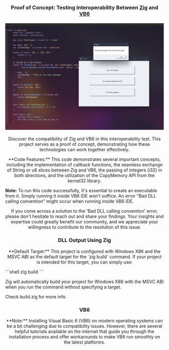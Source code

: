 <h3 align="center">
  Proof of Concept: Testing Interoperability Between <a href="https://github.com/ziglang/zig">Zig</a> and <a href="https://en.wikipedia.org/wiki/Visual_Basic_(classic)">VB6</a><br/><br/>
  <img src="https://raw.githubusercontent.com/ezekielbaniaga/zig-vb6_x86/master/screenshot.png" width="960"/>
</h3>

<p align="center">
  Discover the compatibility of Zig and VB6 in this interoperability test. This project serves as a proof of concept, demonstrating how these technologies can work together effectively.
</p>

<p align="center">
**Code Features:** This code demonstrates several important concepts, including the implementation of callback functions, the seamless exchange of String or u8 slices between Zig and VB6, the passing of integers (i32) in both directions, and the utilization of the CopyMemory API from the kernel32 library.

**Note:** To run this code successfully, it's essential to create an executable from it. Simply running it inside VB6 IDE won't suffice. An error "Bad DLL calling convention" might occur when running inside VB6 IDE.
</p>

<p align="center">
If you come across a solution to the 'Bad DLL calling convention' error, please don't hesitate to reach out and share your findings. Your insights and expertise could greatly benefit our community, and we appreciate your willingness to contribute to the resolution of this issue.
</p>

<h3 align="center">DLL Output Using Zig</h3>
<p align= "center">
**Default Target:** This project is configured with Windows X86 and the MSVC ABI as the default target for the `zig build` command. If your project is intended for this target, you can simply use:

\```shell
zig build
\```

Zig will automatically build your project for Windows X86 with the MSVC ABI when you run the command without specifying a target.

Check build.zig for more info.
</p>

<h3 align="center">VB6</h3>
<p align="center">
**Note:** Installing Visual Basic 6 (VB6) on modern operating systems can be a bit challenging due to compatibility issues. However, there are several helpful tutorials available on the internet that guide you through the installation process and offer workarounds to make VB6 run smoothly on the latest platforms.
</p>

